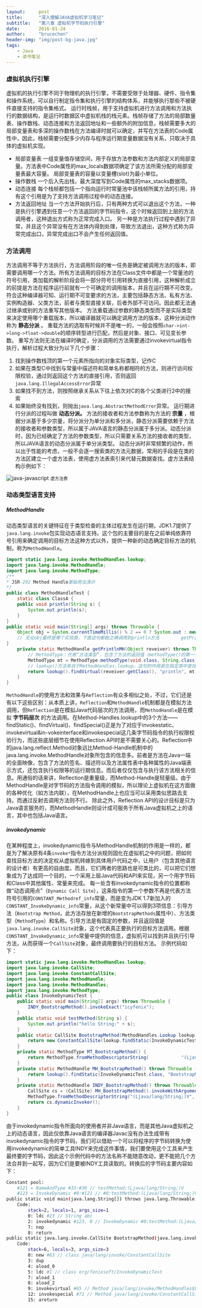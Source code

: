 ```yaml
---
layout:     post
title:      "深入理解JAVA虚拟机学习笔记"
subtitle:   "第八章 虚拟机字节码执行引擎"
date:       2016-01-24
author:     "brucechen"
header-img: "img/post-bg-java.jpg"
tags:
    - Java
    - 读书笔记
---
```


### 虚拟机执行引擎
虚拟机的执行引擎不同于物理机的执行引擎，不需要受限于处理器、硬件、指令集和操作系统，可以自行制定指令集和执行引擎的结构体系，并能够执行那些不被硬件直接支持的指令集格式。
运行时栈帧，用于支持虚拟机进行方法调用和方法执行的数据结构，是运行时数据区中虚拟机栈的栈元素。栈帧存储了方法的局部数量表、操作数栈、动态连接和方法返回地址和一些额外的附加信息，栈帧需要多大的局部变量表和多深的操作数栈在方法编译时就可以确定，并写在方法表的Code属性中，因此，栈帧需要分配多少内存与程序运行期变量数据没有关系，只取决于具体的虚拟机实现。
* 局部变量表
一组变量值存储空间，用于存放方法参数和方法内部定义的局部变量。方法表中Code属性的max_locals数据项确定了该方法所需分配的局部变量表最大容量。
局部变量表的容量以变量槽(slot)为最小单位。
* 操作数栈
一个后入先出栈，最大深度写到Code属性的max_stacks数据项。
* 动态连接
每个栈帧都包括一个指向运行时常量池中该栈帧所属方法的引用，持有这个引用是为了支持方法调用过程中的动态连接。
* 方法返回地址
当一个方法开始执行后，只有两种方式可以退出这个方法，一种是执行引擎遇到任意一个方法返回的字节码指令，这个时候返回到上层的方法调用者，这种退出方式称为正常完成入口。
另一种是方法执行过程中遇到了异常，并且这个异常没有在方法体内得到处理，导致方法退出，这种方式称为异常完成出口，异常完成出口不会产生任何返回值。

### 方法调用
方法调用不等于方法执行，方法调用阶段的唯一任务是确定被调用方法的版本，即需要调用哪一个方法。所有方法调用的目标方法在Class文件中都是一个常量池的符号引用，类加载的解析阶段会将一部分符号引用转换为直接引用，这种解析成立的前提是方法在程序运行前就有一个可确定的调用版本，并且在运行期不可改变。
符合这种编译器可知、运行期不可变要求的方法，主要包括静态方法、私有方法、实例构造器、父类方法，前者与类型直接关联，后者外部不可访问。因此都无法通过继承或别的方法重写其他版本。
方法重载通过参数的静态类型而不是实际类型来决定使用哪个重载版本，所以编译器就可以确定调用方法的版本，这种分派动作称为 **静态分派** 。
重载方法的选取有时候并不是唯一的，一般会按照`char->int->long->float->double`的顺序转型进行匹配，然后是对象、接口、可见变长参数。
重写方法则无法在编译时确定，分派调用的方法需要通过invokevirtual指令执行，解析过程大致分为以下几个步骤：
1. 找到操作数栈顶的第一个元素所指向的对象实际类型，记作C
2. 如果在类型C中找到与常量中描述符和简单名称都相符的方法，则进行访问权限校验，通过则返回这个方法的直接引用，否则返回`java.lang.IllegalAccessError`异常
3. 如果找不到方法，则按照继承关系从下往上依次对C的各个父类进行2中的搜索
4. 如果始终没有找到，则抛出`java.lang.AbstractMethodError`异常。
运行期进行分派的过程叫做 **动态分派。**
方法的接收者和方法参数称为方法的 **宗量** ，根据分派基于多少宗量，将分派分为单分派和多分派，静态分派需要依赖于方法的接收者和参数类型，所以属于JAVA语言的静态分派属于多分派。动态分派时，因为已经确定了方法的参数类型，所以只需要关系方法的接收者的类型，所以JAVA语言的动态分派属于单分派类型。
动态分派时非常频繁的动作，所以出于性能的考虑，一般不会逐一搜索类的方法元数据，常用的手段是在类的方法区建立一个虚方法表，使用虚方法表索引来代替元数据查找。虚方法表结构示例如下：

![java-javascript](/img/in-post/java-virtual-machine/virtual-method-table.png)
<small class="img-hint">虚方法表</small>

### 动态类型语言支持

##### MethodHandle
动态类型语言的关键特征在于类型检查的主体过程发生在运行期，JDK1.7提供了`java.lang.invoke`包实现动态语言支持。这个包的主要目的是在之前单纯依靠符号引用来确定调用的目标方法这种方式以外，提供一种新的动态确定目标方法的机制，称为`MethodHandle`。

```java
import static java.lang.invoke.MethodHandles.lookup;
import java.lang.invoke.MethodHandle;
import java.lang.invoke.MethodType;
/**
* JSR-292 Method Handle基础用法演示
*/
public class MethodHandleTest {    
	static class ClassA {        
	public void println(String s) {            
		System.out.println(s);        
	}    
}    
public static void main(String[] args) throws Throwable {        
	Object obj = System.currentTimeMillis() % 2 == 0 ? System.out : new ClassA();        
	// 无论obj最终是哪个实现类，下面这句都能正确调用到println方法        getPrintlnMH(obj).invokeExact("icyfenix");    
}    
	private static MethodHandle getPrintlnMH(Object reveiver) throws Throwable {        
		// MethodType：代表“方法类型”，包含了方法的返回值（methodType()的第一个参数）和具体参数（methodType()第二个及以后的参数）
		MethodType mt = MethodType.methodType(void.class, String.class);        
		// lookup()方法来自于MethodHandles.lookup，这句的作用是在指定类中查找符合给定的方法名称、方法类型，并且符合调用权限的方法句柄        // 因为这里调用的是一个虚方法，按照Java语言的规则，方法第一个参数是隐式的，代表该方法的接收者，也即是this指向的对象，这个参数以前是放在参数列表中进行传递的，而现在提供了bindTo()方法来完成这件事情        
		return lookup().findVirtual(reveiver.getClass(), "println", mt).bindTo(reveiver);    
	}
}
```
`MethodHandle`的使用方法和效果与`Reflection`有众多相似之处，不过，它们还是有以下这些区别：从本质上讲，`Reflection`和`MethodHandle`机制都是在模拟方法调用，但`Reflection`是在模拟Java代码层次的方法调用，而`MethodHandle`是在模拟 **字节码层次** 的方法调用。在Method-Handles.lookup中的3个方法——findStatic()、findVirtual()、findSpecial()正是为了对应于invokestatic、invokevirtual&in-vokeinterface和invokespecial这几条字节码指令的执行权限校验行为，而这些底层细节在使用Reflection API时是不需要关心的。Reflection中的java.lang.reflect.Method对象远比Method-Handle机制中的java.lang.invoke.MethodHandle对象所包含的信息多。前者是方法在Java一端的全面映像，包含了方法的签名、描述符以及方法属性表中各种属性的Java端表示方式，还包含执行权限等的运行期信息。而后者仅仅包含与执行该方法相关的信息。用通俗的话来讲，Reflection是重量级，而Method-Handle是轻量级。由于MethodHandle是对字节码的方法指令调用的模拟，所以理论上虚拟机在这方面做的各种优化（如方法内联），在MethodHandle上也应当可以采用类似思路去支持。而通过反射去调用方法则不行。
除此之外，Reflection API的设计目标是只为Java语言服务的，而MethodHandle则设计成可服务于所有Java虚拟机之上的语言，其中也包括Java语言。

##### invokedynamic
在某种程度上，invokedynamic指令与MethodHandle机制的作用是一样的，都是为了解决原有4条`invoke*`指令方法分派规则固化在虚拟机之中的问题，把如何查找目标方法的决定权从虚拟机转嫁到具体用户代码之中，让用户（包含其他语言的设计者）有更高的自由度。而且，它们两者的思路也是可类比的，可以把它们想象成为了达成同一个目的，一个采用上层Java代码和API来实现，另一个用字节码和Class中其他属性、常量来完成。
每一处含有invokedynamic指令的位置都称做“动态调用点”（`Dynamic Call Site`），这条指令的第一个参数不再是代表方法符号引用的`CONSTANT_Methodref_info`常量，而是变为JDK 1.7新加入的`CONSTANT_InvokeDynamic_info`常量，从这个新常量中可以得到3项信息：引导方法（`Bootstrap Method`，此方法存放在新增的`BootstrapMethods`属性中）、方法类型（`MethodType`）和名称。引导方法是有固定的参数，并且返回值是`java.lang.invoke.CallSite`对象，这个代表真正要执行的目标方法调用。根据`CONSTANT_InvokeDynamic_info`常量中提供的信息，虚拟机可以找到并且执行引导方法，从而获得一个`CallSite`对象，最终调用要执行的目标方法。
示例代码如下：

```java
import static java.lang.invoke.MethodHandles.lookup;
import java.lang.invoke.CallSite;
import java.lang.invoke.ConstantCallSite;
import java.lang.invoke.MethodHandle;
import java.lang.invoke.MethodHandles;
import java.lang.invoke.MethodType;
public class InvokeDynamicTest {    
	public static void main(String[] args) throws Throwable {        		
		INDY_BootstrapMethod().invokeExact("icyfenix");    
	}    
	public static void testMethod(String s) {        
		System.out.println("hello String:" + s); 
	}    
	public static CallSite BootstrapMethod(MethodHandles.Lookup lookup, String name, MethodType mt) throws Throwable {        
		return new ConstantCallSite(lookup.findStatic(InvokeDynamicTest.class, name, mt));    
	}    
	private static MethodType MT_BootstrapMethod() {        
		return MethodType.fromMethodDescriptorString(            "(Ljava/lang/invoke/MethodHandles$Lookup;Ljava/lang/String;Ljava/lang/invoke/MethodType;)Ljava/lang/invoke/CallSite;",            null);    
	}    
	private static MethodHandle MH_BootstrapMethod() throws Throwable {        
		return lookup().findStatic(InvokeDynamicTest.class, "BootstrapMethod", MT_BootstrapMethod());    
	}    
	private static MethodHandle INDY_BootstrapMethod() throws Throwable {        
		CallSite cs = (CallSite) MH_BootstrapMethod().invokeWithArguments(lookup(), "testMethod",        
		MethodType.fromMethodDescriptorString("(Ljava/lang/String;)V", null));        
		return cs.dynamicInvoker();    
	}
}
```
由于invokedynamic指令所面向的使用者并非Java语言，而是其他Java虚拟机之上的动态语言，因此仅依靠Java语言的编译器Javac没有办法生成带有invokedynamic指令的字节码，我们可以借助一个可以将程序的字节码转换为使用invokedynamic的简单工具INDY来完成这件事情，我们要使用这个工具来产生最终要的字节码，因此这个示例代码中的方法名称不能随意改动，更不能把几个方法合并到一起写，因为它们是要被INDY工具读取的。转换后的字节码主要内容如下：

```bash
Constant pool:    
	#121 = NameAndType #33:#30 // testMethod:(Ljava/lang/String;)V    
	#123 = InvokeDynamic #0:#121 // #0:testMethod:(Ljava/lang/String;)V
public static void main(java.lang.String[]) throws java.lang.Throwable;    
	Code:        
		stack=2, locals=1, args_size=1        
		0: ldc #23 // String abc        
		2: invokedynamic #123, 0 // InvokeDynamic #0:testMethod:(Ljava/lang/String;)V        
		7: nop        
		8: return
public static java.lang.invoke.CallSite BootstrapMethod(java.lang.invoke.MethodHandles$Lookup, java.lang.String, java.lang.invoke.MethodType) throws java.lang.Throwable;    
	Code:        
		stack=6, locals=3, args_size=3        
		0: new #63 // class java/lang/invoke/ConstantCallSite        
		3: dup        
		4: aload_0        
		5: ldc #1 // class org/fenixsoft/InvokeDynamicTest        
		7: aload_1        
		8: aload_2        
		9: invokevirtual #65 // Method java/lang/invoke/MethodHandles$Lookup.findStatic:(Ljava/lang/Class;Ljava/lang/String;Ljava/lang/invoke/MethodType;)Ljava/lang/invoke/MethodHandle;        
		12: invokespecial #71 // Method java/lang/invoke/ConstantCallSite."<init>":(Ljava/lang/invoke/MethodHandle;)V
		15: areturn
```